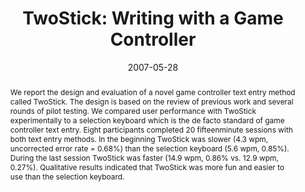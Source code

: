 ---
abstract: We report the design and evaluation of a novel game controller text entry
  method called TwoStick. The design is based on the review of previous work and several
  rounds of pilot testing. We compared user performance with TwoStick experimentally
  to a selection keyboard which is the de facto standard of game controller text entry.
  Eight participants completed 20 fifteenminute sessions with both text entry methods.
  In the beginning TwoStick was slower (4.3 wpm, uncorrected error rate = 0.68%) than
  the selection keyboard (5.6 wpm, 0.85%). During the last session TwoStick was faster
  (14.9 wpm, 0.86% vs. 12.9 wpm, 0.27%). Qualitative results indicated that TwoStick
  was more fun and easier to use than the selection keyboard.
authors:
- Thomas Költringer
- Poika Isokoski
- Thomas Grechenig
date: '2007-05-28'
featured: false
links:
- name: Publik
  url: https://publik.tuwien.ac.at/showentry.php?ID=141557&lang=2
publication: 'Talk: Graphics Interface 2007, Montreal, Canada; 05-28-2007 - 05-30-2007;
  in: "Proceedings of Graphics Interface 2007 (GI 2007)", Ch. Healey, E. Lank (ed.);
  ACM International Conference Proceeding Series, 234 (2007), ISBN: 0713-5424, ISSN:
  978-1-56881-337-0; 103 - 110'
publication_types:
- '1'
publishDate: '2007-05-28'
title: 'TwoStick: Writing with a Game Controller'
url_pdf: ''
---